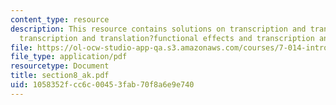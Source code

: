```yaml
---
content_type: resource
description: This resource contains solutions on transcription and translation?practice,
  transcription and translation?functional effects and transcription and translation?conclusions.
file: https://ol-ocw-studio-app-qa.s3.amazonaws.com/courses/7-014-introductory-biology-spring-2005/1058352fcc6c00453fab70f8a6e9e740_section8_ak.pdf
file_type: application/pdf
resourcetype: Document
title: section8_ak.pdf
uid: 1058352f-cc6c-0045-3fab-70f8a6e9e740
---
```

